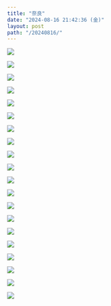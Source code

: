 ```yaml
---
title: "奈良"
date: "2024-08-16 21:42:36 (金)"
layout: post
path: "/20240816/"
---
```



![](../images/20240816/L1003319.jpg)

![](../images/20240816/L1003336.jpg)

![](../images/20240816/L1003285.jpg)

![](../images/20240816/L1003365.jpg)

![](../images/20240816/L1003363.jpg)

![](../images/20240816/L1003416.jpg)

![](../images/20240816/L1003396.jpg)

![](../images/20240816/L1003419.jpg)

![](../images/20240816/L1003420.jpg)

![](../images/20240816/L1003428.jpg)

![](../images/20240816/L1003435.jpg)

![](../images/20240816/L1003438.jpg)

![](../images/20240816/L1003466.jpg)

![](../images/20240816/L1003477.jpg)

![](../images/20240816/L1003483.jpg)

![](../images/20240816/L1003490.jpg)

![](../images/20240816/L1003497.jpg)

![](../images/20240816/L1003511.jpg)

![](../images/20240816/L1003534.jpg)

![](../images/20240816/L1003536.jpg)

